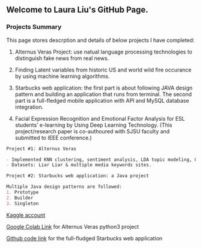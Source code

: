 ## Welcome to Laura Liu's GitHub Page. 




### Projects Summary

This page stores descrption and details of below projects I have completed: 

1. Alternus Veras Project: use natual language processing technologies to distinguish fake news from real news.

2. Finding Latent variables from historic US and world wild fire occurance by using machine learning algorithms.

3. Starbucks web application: the first part is about following JAVA design pattern and building an application that runs from terminal. The second part is a full-fledged mobile application with API and MySQL database integration.

4. Facial Expression Recognition and Emotional Factor Analysis for ESL students’ e-learning by Using Deep Learning Technology. (This project/research paper is co-authoured with SJSU faculty and submitted to IEEE conference.)

```markdown
Project #1: Alternus Veras

- Implemented KNN clustering, sentiment analysis, LDA topic modeling, Genism, Bag of words, TF-IDF, cosine similarity,Logistic regression, random forrest, multinominal NB, linear SVM.
- Datasets: Liar Liar & multiple media keywords sites. 
```

```markdown
Project #2: Starbucks web application: a Java project 

Multiple Java design patterns are followed:
1. Prototype
2. Builder
3. Singleton

```

[Kaggle account](https://www.kaggle.com/liuying02000)



[Google Colab Link](colab.research.google.com/drive/1AUrMlaBXfzp1Judlh_9KIcN7hDBOzVpU) for Alternus Veras python3 project

[Github code link](https://github.com/Laural1/Starbucks_group_project) for the full-fludged Starbucks web application
